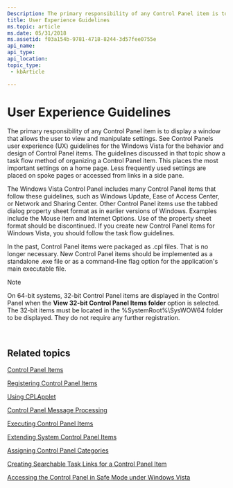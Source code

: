 ```yaml
---
Description: The primary responsibility of any Control Panel item is to display a window that allows the user to view and manipulate settings.
title: User Experience Guidelines
ms.topic: article
ms.date: 05/31/2018
ms.assetid: f03a154b-9781-4718-8244-3d57fee0755e
api_name: 
api_type: 
api_location: 
topic_type: 
 - kbArticle

---
```


# User Experience Guidelines

The primary responsibility of any Control Panel item is to display a window that allows the user to view and manipulate settings. See Control Panels user experience (UX) guidelines for the Windows Vista for the behavior and design of Control Panel items. The guidelines discussed in that topic show a task flow method of organizing a Control Panel item. This places the most important settings on a home page. Less frequently used settings are placed on spoke pages or accessed from links in a side pane.

The Windows Vista Control Panel includes many Control Panel items that follow these guidelines, such as Windows Update, Ease of Access Center, or Network and Sharing Center. Other Control Panel items use the tabbed dialog property sheet format as in earlier versions of Windows. Examples include the Mouse item and Internet Options. Use of the property sheet format should be discontinued. If you create new Control Panel items for Windows Vista, you should follow the task flow guidelines.

In the past, Control Panel items were packaged as .cpl files. That is no longer necessary. New Control Panel items should be implemented as a standalone .exe file or as a command-line flag option for the application's main executable file.

> [!Note]  
> On 64-bit systems, 32-bit Control Panel items are displayed in the Control Panel when the **View 32-bit Control Panel Items folder** option is selected. The 32-bit items must be located in the %SystemRoot%\\SysWOW64 folder to be displayed. They do not require any further registration.

 

## Related topics

<dl> <dt>

[Control Panel Items](control-panel-applications.md)
</dt> <dt>

[Registering Control Panel Items](registering-control-panel-items.md)
</dt> <dt>

[Using CPLApplet](using-cplapplet.md)
</dt> <dt>

[Control Panel Message Processing](message-processing.md)
</dt> <dt>

[Executing Control Panel Items](executing-control-panel-items.md)
</dt> <dt>

[Extending System Control Panel Items](extending-system-control-panel-items.md)
</dt> <dt>

[Assigning Control Panel Categories](assigning-control-panel-categories.md)
</dt> <dt>

[Creating Searchable Task Links for a Control Panel Item](creating-searchable-task-links.md)
</dt> <dt>

[Accessing the Control Panel in Safe Mode under Windows Vista](accessing-the-cp-in-safe-mode-under-vista.md)
</dt> </dl>

 

 



